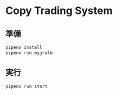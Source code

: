 Copy Trading System
===================

準備
----

```cmd
pipenv install
pipenv run mygrate
```

実行
----

```cmd
pipenv run start
```

